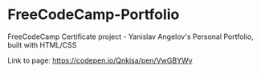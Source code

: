 # FreeCodeCamp-Portfolio

FreeCodeCamp Certificate project - Yanislav Angelov's Personal Portfolio, built with HTML/CSS

Link to page: https://codepen.io/Qnkisa/pen/VwGBYWy
